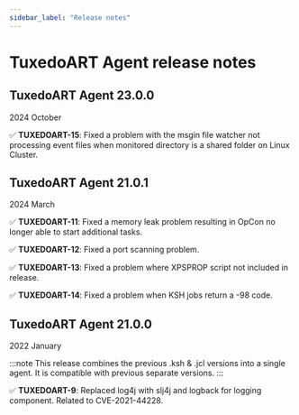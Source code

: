 ```yaml
---
sidebar_label: "Release notes"
---
```


# TuxedoART Agent release notes

## TuxedoART Agent 23.0.0

2024 October


:white_check_mark: **TUXEDOART-15**: Fixed a problem with the msgin file watcher not processing event files when monitored directory is a shared folder on Linux Cluster.

## TuxedoART Agent 21.0.1

2024 March


:white_check_mark: **TUXEDOART-11**: Fixed a memory leak problem resulting in OpCon no longer able to start additional tasks.

:white_check_mark: **TUXEDOART-12**: Fixed a port scanning problem.

:white_check_mark: **TUXEDOART-13**: Fixed a problem where XPSPROP script not included in release.

:white_check_mark: **TUXEDOART-14**: Fixed a problem when KSH jobs return a -98 code.

## TuxedoART Agent 21.0.0

2022 January

:::note
This release combines the previous .ksh & .jcl versions into a single agent. It is compatible with previous separate versions.
:::

:white_check_mark: **TUXEDOART-9**: Replaced log4j with slj4j and logback for logging component.  Related to CVE-2021-44228.
